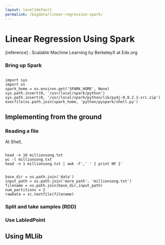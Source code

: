 ```yaml
---
layout: level1default 
permalink: /bigdata/linear-regression-spark/
---
```


<h1>Linear Regression Using Spark</h1>
[reference] : Scalable Machine Learning by BerkeleyX at Edx.org 

<h3>Bring up Spark </h3>

<pre><code>
import sys
import os
spark_home = os.environ.get('SPARK_HOME', None)
sys.path.insert(0, '/usr/local/spark/python')
sys.path.insert(0, '/usr/local/spark/python/lib/py4j-0.8.2.1-src.zip')
execfile(os.path.join(spark_home, 'python/pyspark/shell.py')
</code></pre>


<h2>Implementing from the ground</h2>

<h3>Reading a file</h3>

<p>At Shell,</p>
<pre><code>
head -n 10 millionsong.txt
wc -l millionsong.txt
head -n 1 millionsong.txt | awk -F',' ' { print NF }'
</code></pre>

<pre><code>
base_dir = os.path.join('data')
input_path = os.path.join('more_path', 'millionsong.txt')
filename = os.path.join(base_dir,input_path)
num_partitions = 2
rawData = sc.textfile(filename)
</code></pre>

<h3>Split and take samples (RDD)</h3>

<h3>Use LabledPoint</h3>


<h2>Using MLlib</h2>